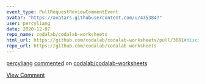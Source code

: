 ```yaml
---
event_type: PullRequestReviewCommentEvent
avatar: "https://avatars.githubusercontent.com/u/435384?"
user: percyliang
date: 2020-12-07
repo_name: codalab/codalab-worksheets
html_url: https://github.com/codalab/codalab-worksheets/pull/3081#discussion_r537734112
repo_url: https://github.com/codalab/codalab-worksheets
---
```


<a href='https://github.com/percyliang' target='_blank'>percyliang</a> <a href='https://github.com/codalab/codalab-worksheets/pull/3081#discussion_r537734112' target='_blank'>commented</a> on <a href='https://github.com/codalab/codalab-worksheets' target='_blank'>codalab/codalab-worksheets</a>

<a href='https://github.com/codalab/codalab-worksheets/pull/3081#discussion_r537734112' target='_blank'>View Comment</a>